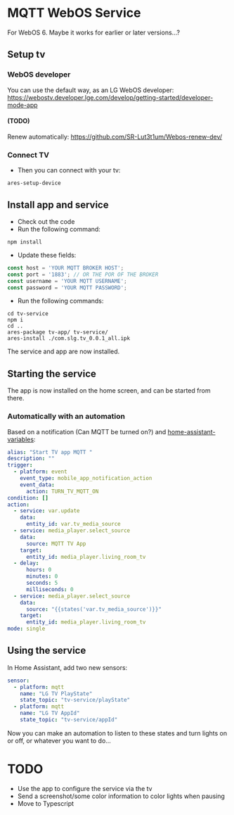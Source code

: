# MQTT WebOS Service
For WebOS 6. Maybe it works for earlier or later versions...?
## Setup tv
### WebOS developer
You can use the default way, as an LG WebOS developer: https://webostv.developer.lge.com/develop/getting-started/developer-mode-app

#### (TODO)
Renew automatically: https://github.com/SR-Lut3t1um/Webos-renew-dev/

### Connect TV
- Then you can connect with your tv: 
```
ares-setup-device
```

## Install app and service
- Check out the code
- Run the following command:
```shell
npm install
```
- Update these fields:
```javascript
const host = 'YOUR MQTT BROKER HOST';
const port = '1883'; // OR THE POR OF THE BROKER
const username = 'YOUR MQTT USERNAME';
const password = 'YOUR MQTT PASSWORD';
```
- Run the following commands:
```shell
cd tv-service
npm i
cd ..
ares-package tv-app/ tv-service/
ares-install ./com.slg.tv_0.0.1_all.ipk
```
The service and app are now installed.

## Starting the service
The app is now installed on the home screen, and can be started from there.

### Automatically with an automation

Based on a notification (Can MQTT be turned on?) and [home-assistant-variables](https://github.com/snarky-snark/home-assistant-variables):

```yaml
alias: "Start TV app MQTT "
description: ""
trigger:
  - platform: event
    event_type: mobile_app_notification_action
    event_data:
      action: TURN_TV_MQTT_ON
condition: []
action:
  - service: var.update
    data:
      entity_id: var.tv_media_source
  - service: media_player.select_source
    data:
      source: MQTT TV App
    target:
      entity_id: media_player.living_room_tv
  - delay:
      hours: 0
      minutes: 0
      seconds: 5
      milliseconds: 0
  - service: media_player.select_source
    data:
      source: "{{states('var.tv_media_source')}}"
    target:
      entity_id: media_player.living_room_tv
mode: single
```

## Using the service
In Home Assistant, add two new sensors:
```yaml
sensor:
  - platform: mqtt
    name: "LG TV PlayState"
    state_topic: "tv-service/playState"
  - platform: mqtt
    name: "LG TV AppId"
    state_topic: "tv-service/appId"
```
Now you can make an automation to listen to these states and turn lights on or off, or whatever you want to do...

# TODO
- Use the app to configure the service via the tv
- Send a screenshot/some color information to color lights when pausing
- Move to Typescript
